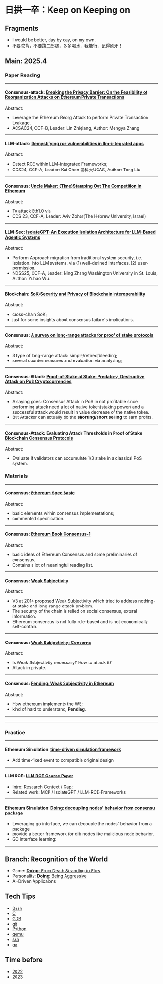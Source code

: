 # 日拱一卒：Keep on Keeping on
## Fragments
- I would be better, day by day, on my own.
- 不要驼背，不要跷二郎腿，多多喝水，我能行，记得刷牙！

## Main: 2025.4

### Paper Reading

---

#### **Consensus-attack**: [Breaking the Privacy Barrier: On the Feasibility of Reorganization Attacks on Ethereum Private Transactions](./archive/2025/papers/acsac24-ptx-reorg/breaking-privacy-barrier.md)

Abstract:
- Leverage the Ethereum Reorg Attack to perform Private Transaction Leakage.
- ACSAC24, CCF-B, Leader: Lin Zhiqiang, Author: Mengya Zhang

---

#### **LLM-attack**: [Demystifying rce vulnerabilities in llm-integrated apps](./archive/2025/papers/ccs24-llm-rce/llm-rce.md)

Abstract:
- Detect RCE within LLM-integrated Frameworks;
- CCS24, CCF-A, Leader: Kai Chen 国科大UCAS, Author: Tong Liu

---

#### **Consensus**: [Uncle Maker: (Time)Stamping Out The Competition in Ethereum](./archive/2025/papers/ccs23-uncle-block/uncle-block.md)

Abstract:
- To attack Eth1.0 via
- CCS 23, CCF-A, Leader: Aviv Zohar(The Hebrew University, Israel)

---

#### **LLM-Sec**: [IsolateGPT: An Execution Isolation Architecture for LLM-Based Agentic Systems](./archive/2025/papers/ndss24-isolateGPT/isolateGPT.md)

Abstract:
- Perform Approach migration from traditional system security, i.e. Isolation, into LLM systems, via (1) well-defined interfaces, (2) user-permission.
- NDSS25, CCF-A, Leader: Ning Zhang Washington University in St. Louis, Author: Yuhao Wu.

---

#### **Blockchain**: [SoK:Security and Privacy of Blockchain Interoperability](./archive/2025/papers/sp24-SoK-chain-sec.md/)

Abstract:
- cross-chain SoK;
- just for some insights about consensus failure's implications.

---

#### **Consensus**: [A survey on long-range attacks for proof of stake protocols](./archive/2025/papers/access19-long-range-survey/long-range-survey.md)

Abstract:
- 3 type of long-range attack: simple/retired/bleeding;
- several countermeasures and evaluation via analyzing;

---

#### **Consensus-Attack**: [Proof-of-Stake at Stake: Predatory, Destructive Attack on PoS Cryptocurrencies](./archive/2025/papers/blockchainn20-pos-attack-coin/pos-attack-coin.md)

Abstract:
- A saying goes: Consensus Attack in PoS in not profitable since performing attack need a lot of native token(staking power) and a successful attack would result in value decrease of the native token. 
- But Attacker can actually do the **shorting/short selling** to earn profits.

---

#### **Consensus-Attack**: [Evaluating Attack Thresholds in Proof of Stake Blockchain Consensus Protocols](./archive/2025/papers/ccf-none/PoS-thresholds/PoS-threshold.md)

Abstract:
- Evaluate if validators can accumulate 1/3 stake in a classical PoS system.


### Materials

---

#### **Consensus**: [Ethereum Spec Basic](./archive/2025/materials/eth2book/eth2book-3.2-types.md)

Abstract:
- basic elements within consensus implementations;
- commented specification.

---

#### **Consensus**: [Ethereum Book Consensus-1](./archive/2025/materials/eth2book/eth2book-2.3.1-consensus.md)

Abstract:
- basic ideas of Ethereum Consensus and some preliminaries of consensus.
- Contains a lot of meaningful reading list.

---

#### **Consensus**: [Weak Subjectivity](./archive/2025/materials/blog-Weak-Subjectivity/weak-subjectivity.md)

Abstract:
- VB at 2014 proposed Weak Subjectivity which tried to address nothing-at-stake and long-range attack problem.
- The security of the chain is relied on social consensus, exteral information.
- Ethereum consensus is not fully rule-based and is not economically self-contain.

---

#### **Consensus**: [Weak Subjectivity: Concerns](./archive/2025/materials/blog-Weak-Subjectivity/weak-subjectivity-concern.md)

Abstract:
- Is Weak Subjectivity necessary? How to attack it?
- Attack in private.

---

#### **Consensus**: [**Pending**: Weak Subjectivity in Ethereum](./archive/2025/materials/blog-Weak-Subjectivity/weak-subjectivity-ethereum.md)

Abstract:
- How ethereum implements the WS;
- kind of hard to understand, **Pending**.

---

#### 


---



### Practice

---

#### **Ethereum Simulation**: [time-driven simulation framework](https://github.com/iiins0mn1a/EthereumSim/commit/1c8c4e1e8e02f1c8cc627d979b7bb735178ce447)
- Add time-fixed event to compatible original design.

---

#### **LLM RCE**: [LLM RCE Course Paper](https://sharelatex.cstcloud.cn/project/67e15e811bf7c4bc4f7dbff3)
- Intro: Research Context / Gap;
- Related work: MCP / IsolateGPT / LLM-RCE-Frameworks

---

#### **Ethereum Simulation**: [**Doing**: decoupling nodes' behavior from consensu package]()
- Leveraging go interface, we can decouple the nodes' behavior from a package
- provide a better framework for diff nodes like malicious node behavior.
- GO interface learning:

---


## Branch: Recognition of the World
- Game: [**Doing**: From Death Stranding to Flow](./archive/2025/Game/DS/deathstranding.md)
- Personality: [**Doing**: Being Aggressive](./archive/2025/Personality/Aggressive.md)
- AI-Driven Applicaions


## Tech Tips

- [Bash](./TechTips/bash.md)
- [C](./TechTips/c.md)
- [GDB](./TechTips/gdb.md)
- [git](./TechTips/git.md)
- [Python](./TechTips/python.md)
- [qemu](./TechTips/qemu.md)
- [ssh](./TechTips/ssh.md)
- [go](./TechTips/go.md)

## Time before

- [2022](./archive/2022/summary.md)
- [2023](./archive/2023/summary.md)
